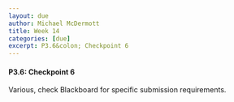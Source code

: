 ```yaml
---
layout: due
author: Michael McDermott
title: Week 14
categories: [due]
excerpt: P3.6&colon; Checkpoint 6
---
```

#### P3.6: Checkpoint 6
Various, check Blackboard for specific submission requirements.
